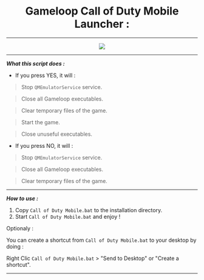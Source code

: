 <div align="center">

# Gameloop Call of Duty Mobile Launcher :

<hr>

<img src="https://i.imgur.com/GFAemsk.png">

<hr></div align="center">

***What this script does :***

- If you press YES, it will :

> Stop `QMEmulatorService` service.

> Close all Gameloop executables.

> Clear temporary files of the game.

> Start the game.

> Close unuseful executables.

- If you press NO, it will :

> Stop `QMEmulatorService` service.

> Close all Gameloop executables.

> Clear temporary files of the game.

<hr>

***How to use :***

1) Copy `Call of Duty Mobile.bat` to the installation directory.
2) Start `Call of Duty Mobile.bat` and enjoy !

Optionaly :

You can create a shortcut from `Call of Duty Mobile.bat` to your desktop by doing :

Right Clic `Call of Duty Mobile.bat` > "Send to Desktop" or "Create a shortcut".

<hr>